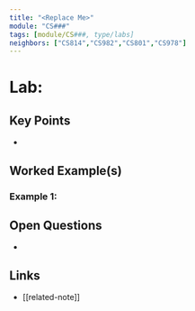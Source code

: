 ```yaml
---
title: "<Replace Me>"
module: "CS###"
tags: [module/CS###, type/labs]
neighbors: ["CS814","CS982","CS801","CS978"]
---
```


# Lab: <Topic>

## Key Points
-

## Worked Example(s)
### Example 1:


## Open Questions
-

## Links
- [[related-note]]
